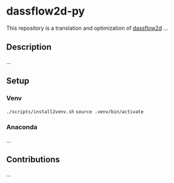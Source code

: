 # dassflow2d-py

This repository is a translation and optimization of [dassflow2d](https://github.com/DassHydro/dassflow2d)
...

## Description

...

## Setup

### Venv

`./scripts/install2venv.sh`
`source .venv/bin/activate`

### Anaconda

...

## Contributions

...
